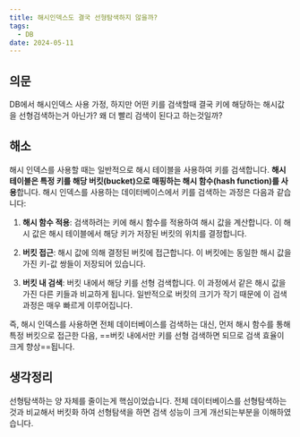 ```yaml
---
title: 해시인덱스도 결국 선형탐색하지 않을까?
tags:
  - DB
date: 2024-05-11
---
```

## 의문
DB에서 해시인덱스 사용 가정, 하지만 어떤 키를 검색할때 결국 키에 해당하는 해시값을 선형검색하는거 아닌가? 왜 더 빨리 검색이 된다고 하는것일까?
## 해소
해시 인덱스를 사용할 때는 일반적으로 해시 테이블을 사용하여 키를 검색합니다. **해시 테이블은 특정 키를 해당 버킷(bucket)으로 매핑하는 해시 함수(hash function)를 사용**합니다. 해시 인덱스를 사용하는 데이터베이스에서 키를 검색하는 과정은 다음과 같습니다:

1. **해시 함수 적용**: 검색하려는 키에 해시 함수를 적용하여 해시 값을 계산합니다. 이 해시 값은 해시 테이블에서 해당 키가 저장된 버킷의 위치를 결정합니다.

2. **버킷 접근**: 해시 값에 의해 결정된 버킷에 접근합니다. 이 버킷에는 동일한 해시 값을 가진 키-값 쌍들이 저장되어 있습니다.

3. **버킷 내 검색**: 버킷 내에서 해당 키를 선형 검색합니다. 이 과정에서 같은 해시 값을 가진 다른 키들과 비교하게 됩니다. 일반적으로 버킷의 크기가 작기 때문에 이 검색 과정은 매우 빠르게 이루어집니다.

즉, 해시 인덱스를 사용하면 전체 데이터베이스를 검색하는 대신, 먼저 해시 함수를 통해 특정 버킷으로 접근한 다음, ==버킷 내에서만 키를 선형 검색하면 되므로 검색 효율이 크게 향상==됩니다.
## 생각정리
선형탐색하는 양 자체를 줄이는게 핵심이었습니다. 전체 데이터베이스를 선형탐색하는 것과 비교해서 버킷화 하여 선형탐색을 하면 검색 성능이 크게 개선되는부분을 이해하였습니다.